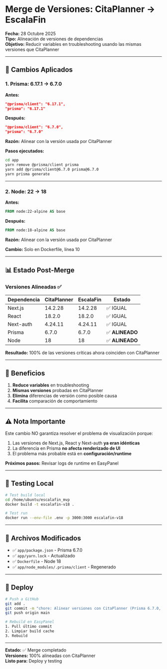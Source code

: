 # Merge de Versiones: CitaPlanner → EscalaFin

**Fecha:** 28 Octubre 2025  
**Tipo:** Alineación de versiones de dependencias  
**Objetivo:** Reducir variables en troubleshooting usando las mismas versiones que CitaPlanner

---

## 🔄 Cambios Aplicados

### 1. Prisma: 6.17.1 → 6.7.0

**Antes:**
```json
"@prisma/client": "6.17.1",
"prisma": "6.17.1"
```

**Después:**
```json
"@prisma/client": "6.7.0",
"prisma": "6.7.0"
```

**Razón:** Alinear con la versión usada por CitaPlanner

**Pasos ejecutados:**
```bash
cd app
yarn remove @prisma/client prisma
yarn add @prisma/client@6.7.0 prisma@6.7.0
yarn prisma generate
```

---

### 2. Node: 22 → 18

**Antes:**
```dockerfile
FROM node:22-alpine AS base
```

**Después:**
```dockerfile
FROM node:18-alpine AS base
```

**Razón:** Alinear con la versión usada por CitaPlanner

**Cambio:** Solo en Dockerfile, línea 10

---

## 📊 Estado Post-Merge

### Versiones Alineadas ✅

| Dependencia | CitaPlanner | EscalaFin | Estado |
|-------------|-------------|-----------|--------|
| Next.js | 14.2.28 | 14.2.28 | ✅ IGUAL |
| React | 18.2.0 | 18.2.0 | ✅ IGUAL |
| Next-auth | 4.24.11 | 4.24.11 | ✅ IGUAL |
| Prisma | 6.7.0 | 6.7.0 | ✅ **ALINEADO** |
| Node | 18 | 18 | ✅ **ALINEADO** |

**Resultado:** 100% de las versiones críticas ahora coinciden con CitaPlanner

---

## 🎯 Beneficios

1. **Reduce variables** en troubleshooting
2. **Mismas versiones** probadas en CitaPlanner
3. **Elimina** diferencias de versión como posible causa
4. **Facilita** comparación de comportamiento

---

## ⚠️ Nota Importante

Este cambio NO garantiza resolver el problema de visualización porque:

1. Las versiones de Next.js, React y Next-auth **ya eran idénticas**
2. La diferencia en Prisma **no afecta renderizado de UI**
3. El problema más probable está en **configuración/runtime**

**Próximos pasos:** Revisar logs de runtime en EasyPanel

---

## 🔧 Testing Local

```bash
# Test build local
cd /home/ubuntu/escalafin_mvp
docker build -t escalafin-v18 .

# Test run
docker run --env-file .env -p 3000:3000 escalafin-v18
```

---

## 📝 Archivos Modificados

- ✅ `app/package.json` - Prisma 6.7.0
- ✅ `app/yarn.lock` - Actualizado
- ✅ `Dockerfile` - Node 18
- ✅ `app/node_modules/.prisma/client` - Regenerado

---

## 🚀 Deploy

```bash
# Push a GitHub
git add .
git commit -m "chore: Alinear versiones con CitaPlanner (Prisma 6.7.0, Node 18)"
git push origin main

# Rebuild en EasyPanel
1. Pull último commit
2. Limpiar build cache
3. Rebuild
```

---

**Estado:** ✅ Merge completado  
**Versiones:** 100% alineadas con CitaPlanner  
**Listo para:** Deploy y testing
